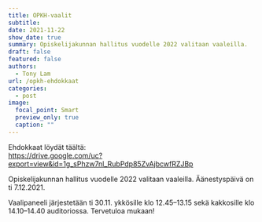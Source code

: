 ```yaml
---
title: OPKH-vaalit
subtitle: 
date: 2021-11-22
show_date: true
summary: Opiskelijakunnan hallitus vuodelle 2022 valitaan vaaleilla.
draft: false
featured: false
authors:
  - Tony Lam
url: /opkh-ehdokkaat
categories:
  - post
image:
  focal_point: Smart
  preview_only: true
  caption: ""
---
```

Ehdokkaat löydät täältä:  
https://drive.google.com/uc?export=view&id=1g_sPhzw7nl_RubPdp85ZvAjbcwfRZJBp

Opiskelijakunnan hallitus vuodelle 2022 valitaan vaaleilla. Äänestyspäivä on ti 7.12.2021.  

Vaalipaneeli järjestetään ti 30.11. ykkösille klo 12.45–13.15 sekä kakkosille klo 14.10–14.40 auditoriossa. Tervetuloa mukaan!
